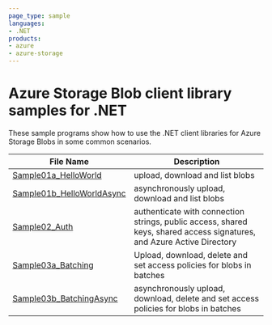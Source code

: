```yaml
---
page_type: sample
languages:
- .NET
products:
- azure
- azure-storage
---
```


# Azure Storage Blob client library samples for .NET

These sample programs show how to use the .NET client libraries for Azure Storage Blobs in some common scenarios.

|__File Name__|__Description__|
|-------------|---------------|
|[Sample01a_HelloWorld](Sample01a_HelloWorld.cs)|upload, download and list blobs|
|[Sample01b_HelloWorldAsync](Sample01b_HelloWorldAsync.cs)|asynchronously upload, download and list blobs|
|[Sample02_Auth](Sample02_Auth.cs)|authenticate with connection strings, public access, shared keys, shared access signatures, and Azure Active Directory|
|[Sample03a_Batching](Sample03a_Batching.cs)|Upload, download, delete and set access policies for blobs in batches|
|[Sample03b_BatchingAsync](Sample03b_BatchingAsync.cs)|asynchronously upload, download, delete and set access policies for blobs in batches|